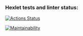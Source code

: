 ### Hexlet tests and linter status:
[![Actions Status](https://github.com/RadKirill00/frontend-project-44/actions/workflows/hexlet-check.yml/badge.svg)](https://github.com/RadKirill00/frontend-project-44/actions)


[![Maintainability](https://api.codeclimate.com/v1/badges/b32d6e84962891fe332e/maintainability)](https://codeclimate.com/github/RadKirill00/frontend-project-441/maintainability)